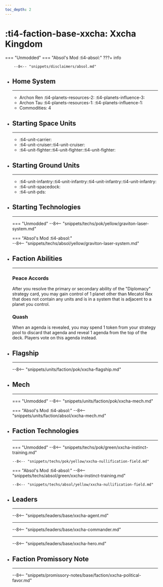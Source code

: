 ```yaml
---
toc_depth: 2
---
```


# :ti4-faction-base-xxcha: Xxcha Kingdom
=== "Unmodded"
=== "Absol's Mod :ti4-absol:" 
    ???+ info

        --8<-- "snippets/disclaimers/absol.md"

<div class="grid cards" markdown>

-   ## __Home System__

    ---

    * Archon Ren :ti4-planets-resources-2: :ti4-planets-influence-3:
    * Archon Tau :ti4-planets-resources-1: :ti4-planets-influence-1:
    * Commodities: 4

</div>

<div class="grid cards" markdown>

-   ## __Starting Space Units__

    ---

    * :ti4-unit-carrier:
    * :ti4-unit-cruiser::ti4-unit-cruiser:
    * :ti4-unit-fighter::ti4-unit-fighter::ti4-unit-fighter:

-   ## __Starting Ground Units__

    ---

    * :ti4-unit-infantry::ti4-unit-infantry::ti4-unit-infantry::ti4-unit-infantry:
    * :ti4-unit-spacedock:
    * :ti4-unit-pds:

-   ## __Starting Technologies__

    ---
    === "Unmodded"
        --8<-- "snippets/techs/pok/yellow/graviton-laser-system.md"

    === "Absol's Mod :ti4-absol:"  
        --8<-- "snippets/techs/absol/yellow/graviton-laser-system.md"

-   ## __Faction Abilities__

    ---
    ### **Peace Accords**
    
    After you resolve the primary or secondary ability of the "Diplomacy" strategy card, you may gain control of 1 planet other than Mecatol Rex that does not contain any units and is in a system that is adjacent to a planet you control.

    ### **Quash**

    When an agenda is revealed, you may spend 1 token from your strategy pool to discard that agenda and reveal 1 agenda from the top of the deck. Players vote on this agenda instead.

-   ## __Flagship__

    ---
    --8<-- "snippets/units/faction/pok/xxcha-flagship.md"

-   ## __Mech__

    ---
    === "Unmodded"
        --8<-- "snippets/units/faction/pok/xxcha-mech.md"

    === "Absol's Mod :ti4-absol:"
        --8<-- "snippets/units/faction/absol/xxcha-mech.md"

-   ## __Faction Technologies__

    ---
    === "Unmodded"
        --8<-- "snippets/techs/pok/green/xxcha-instinct-training.md"

        --8<-- "snippets/techs/pok/yellow/xxcha-nullification-field.md"

    === "Absol's Mod :ti4-absol:"
        --8<-- "snippets/techs/absol/green/xxcha-instinct-training.md"

        --8<-- "snippets/techs/absol/yellow/xxcha-nullification-field.md"

-   ## __Leaders__

    ---
    
    --8<-- "snippets/leaders/base/xxcha-agent.md"

    ---

    --8<-- "snippets/leaders/base/xxcha-commander.md"

    ---

    --8<-- "snippets/leaders/base/xxcha-hero.md"

-   ## __Faction Promissory Note__

    ---
    --8<-- "snippets/promissory-notes/base/faction/xxcha-political-favor.md"

</div>